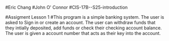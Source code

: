 #Eric Chang
#John O' Connor
#CIS-17B--S25-introduction

#Assigment Lesson 1 
#This program is a simple banking system. The user is asked to Sign in or create an account. The user can withdraw funds that they intially deposited, add funds or check their checking account balance. The user is given a account number that acts as their key into the account. 
